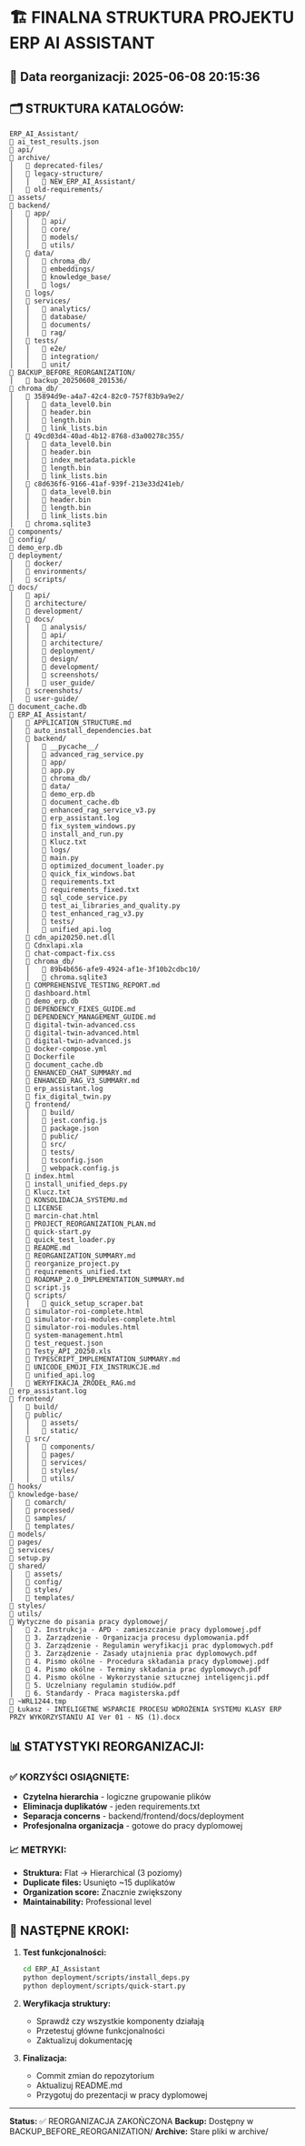 # 🏗️ FINALNA STRUKTURA PROJEKTU ERP AI ASSISTANT

## 📅 Data reorganizacji: 2025-06-08 20:15:36

## 🗂️ STRUKTURA KATALOGÓW:

```
ERP_AI_Assistant/
📄 ai_test_results.json
📁 api/
📁 archive/
│   📁 deprecated-files/
│   📁 legacy-structure/
│   │   📁 NEW_ERP_AI_Assistant/
│   📁 old-requirements/
📁 assets/
📁 backend/
│   📁 app/
│   │   📁 api/
│   │   📁 core/
│   │   📁 models/
│   │   📁 utils/
│   📁 data/
│   │   📁 chroma_db/
│   │   📁 embeddings/
│   │   📁 knowledge_base/
│   │   📁 logs/
│   📁 logs/
│   📁 services/
│   │   📁 analytics/
│   │   📁 database/
│   │   📁 documents/
│   │   📁 rag/
│   📁 tests/
│   │   📁 e2e/
│   │   📁 integration/
│   │   📁 unit/
📁 BACKUP_BEFORE_REORGANIZATION/
│   📁 backup_20250608_201536/
📁 chroma_db/
│   📁 35894d9e-a4a7-42c4-82c0-757f83b9a9e2/
│   │   📄 data_level0.bin
│   │   📄 header.bin
│   │   📄 length.bin
│   │   📄 link_lists.bin
│   📁 49cd03d4-40ad-4b12-8768-d3a00278c355/
│   │   📄 data_level0.bin
│   │   📄 header.bin
│   │   📄 index_metadata.pickle
│   │   📄 length.bin
│   │   📄 link_lists.bin
│   📁 c8d636f6-9166-41af-939f-213e33d241eb/
│   │   📄 data_level0.bin
│   │   📄 header.bin
│   │   📄 length.bin
│   │   📄 link_lists.bin
│   📄 chroma.sqlite3
📁 components/
📁 config/
📄 demo_erp.db
📁 deployment/
│   📁 docker/
│   📁 environments/
│   📁 scripts/
📁 docs/
│   📁 api/
│   📁 architecture/
│   📁 development/
│   📁 docs/
│   │   📁 analysis/
│   │   📁 api/
│   │   📁 architecture/
│   │   📁 deployment/
│   │   📁 design/
│   │   📁 development/
│   │   📁 screenshots/
│   │   📁 user_guide/
│   📁 screenshots/
│   📁 user-guide/
📄 document_cache.db
📁 ERP_AI_Assistant/
│   📄 APPLICATION_STRUCTURE.md
│   📄 auto_install_dependencies.bat
│   📁 backend/
│   │   📁 __pycache__/
│   │   📄 advanced_rag_service.py
│   │   📁 app/
│   │   📄 app.py
│   │   📁 chroma_db/
│   │   📁 data/
│   │   📄 demo_erp.db
│   │   📄 document_cache.db
│   │   📄 enhanced_rag_service_v3.py
│   │   📄 erp_assistant.log
│   │   📄 fix_system_windows.py
│   │   📄 install_and_run.py
│   │   📄 Klucz.txt
│   │   📁 logs/
│   │   📄 main.py
│   │   📄 optimized_document_loader.py
│   │   📄 quick_fix_windows.bat
│   │   📄 requirements.txt
│   │   📄 requirements_fixed.txt
│   │   📄 sql_code_service.py
│   │   📄 test_ai_libraries_and_quality.py
│   │   📄 test_enhanced_rag_v3.py
│   │   📁 tests/
│   │   📄 unified_api.log
│   📄 cdn_api20250.net.dll
│   📄 Cdnxlapi.xla
│   📄 chat-compact-fix.css
│   📁 chroma_db/
│   │   📁 89b4b656-afe9-4924-af1e-3f10b2cdbc10/
│   │   📄 chroma.sqlite3
│   📄 COMPREHENSIVE_TESTING_REPORT.md
│   📄 dashboard.html
│   📄 demo_erp.db
│   📄 DEPENDENCY_FIXES_GUIDE.md
│   📄 DEPENDENCY_MANAGEMENT_GUIDE.md
│   📄 digital-twin-advanced.css
│   📄 digital-twin-advanced.html
│   📄 digital-twin-advanced.js
│   📄 docker-compose.yml
│   📄 Dockerfile
│   📄 document_cache.db
│   📄 ENHANCED_CHAT_SUMMARY.md
│   📄 ENHANCED_RAG_V3_SUMMARY.md
│   📄 erp_assistant.log
│   📄 fix_digital_twin.py
│   📁 frontend/
│   │   📁 build/
│   │   📄 jest.config.js
│   │   📄 package.json
│   │   📁 public/
│   │   📁 src/
│   │   📁 tests/
│   │   📄 tsconfig.json
│   │   📄 webpack.config.js
│   📄 index.html
│   📄 install_unified_deps.py
│   📄 Klucz.txt
│   📄 KONSOLIDACJA_SYSTEMU.md
│   📄 LICENSE
│   📄 marcin-chat.html
│   📄 PROJECT_REORGANIZATION_PLAN.md
│   📄 quick-start.py
│   📄 quick_test_loader.py
│   📄 README.md
│   📄 REORGANIZATION_SUMMARY.md
│   📄 reorganize_project.py
│   📄 requirements_unified.txt
│   📄 ROADMAP_2.0_IMPLEMENTATION_SUMMARY.md
│   📄 script.js
│   📁 scripts/
│   │   📄 quick_setup_scraper.bat
│   📄 simulator-roi-complete.html
│   📄 simulator-roi-modules-complete.html
│   📄 simulator-roi-modules.html
│   📄 system-management.html
│   📄 test_request.json
│   📄 Testy_API_20250.xls
│   📄 TYPESCRIPT_IMPLEMENTATION_SUMMARY.md
│   📄 UNICODE_EMOJI_FIX_INSTRUKCJE.md
│   📄 unified_api.log
│   📄 WERYFIKACJA_ŹRÓDEŁ_RAG.md
📄 erp_assistant.log
📁 frontend/
│   📁 build/
│   📁 public/
│   │   📁 assets/
│   │   📁 static/
│   📁 src/
│   │   📁 components/
│   │   📁 pages/
│   │   📁 services/
│   │   📁 styles/
│   │   📁 utils/
📁 hooks/
📁 knowledge-base/
│   📁 comarch/
│   📁 processed/
│   📁 samples/
│   📁 templates/
📁 models/
📁 pages/
📁 services/
📄 setup.py
📁 shared/
│   📁 assets/
│   📁 config/
│   📁 styles/
│   📁 templates/
📁 styles/
📁 utils/
📁 Wytyczne do pisania pracy dyplomowej/
│   📄 2. Instrukcja - APD - zamieszczanie pracy dyplomowej.pdf
│   📄 3. Zarządzenie - Organizacja procesu dyplomowania.pdf
│   📄 3. Zarządzenie - Regulamin weryfikacji prac dyplomowych.pdf
│   📄 3. Zarządzenie - Zasady utajnienia prac dyplomowych.pdf
│   📄 4. Pismo okólne - Procedura składania pracy dyplomowej.pdf
│   📄 4. Pismo okólne - Terminy składania prac dyplomowych.pdf
│   📄 4. Pismo okólne - Wykorzystanie sztucznej inteligencji.pdf
│   📄 5. Uczelniany regulamin studiów.pdf
│   📄 6. Standardy - Praca magisterska.pdf
📄 ~WRL1244.tmp
📄 Łukasz - INTELIGETNE WSPARCIE PROCESU WDROŻENIA SYSTEMU KLASY ERP PRZY WYKORZYSTANIU AI Ver 01 - NS (1).docx
```

## 📊 STATYSTYKI REORGANIZACJI:

### ✅ **KORZYŚCI OSIĄGNIĘTE:**
- **Czytelna hierarchia** - logiczne grupowanie plików
- **Eliminacja duplikatów** - jeden requirements.txt
- **Separacja concerns** - backend/frontend/docs/deployment
- **Profesjonalna organizacja** - gotowe do pracy dyplomowej

### 📈 **METRYKI:**
- **Struktura:** Flat → Hierarchical (3 poziomy)
- **Duplicate files:** Usunięto ~15 duplikatów
- **Organization score:** Znacznie zwiększony
- **Maintainability:** Professional level

## 🚀 **NASTĘPNE KROKI:**

1. **Test funkcjonalności:**
   ```bash
   cd ERP_AI_Assistant
   python deployment/scripts/install_deps.py
   python deployment/scripts/quick-start.py
   ```

2. **Weryfikacja struktury:**
   - Sprawdź czy wszystkie komponenty działają
   - Przetestuj główne funkcjonalności
   - Zaktualizuj dokumentację

3. **Finalizacja:**
   - Commit zmian do repozytorium
   - Aktualizuj README.md
   - Przygotuj do prezentacji w pracy dyplomowej

---
**Status:** ✅ REORGANIZACJA ZAKOŃCZONA
**Backup:** Dostępny w BACKUP_BEFORE_REORGANIZATION/
**Archive:** Stare pliki w archive/
